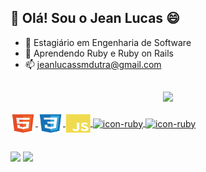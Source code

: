 ## 👋 Olá! Sou o Jean Lucas 😄

- 🔭 Estagiário em Engenharia de Software
- 🌱 Aprendendo Ruby e Ruby on Rails
- 📫 jeanlucassmdutra@gmail.com

##

<div align="center">
  <a href="https://github.com/jeanlucass">
  <img height="180em" src="https://github-readme-stats.vercel.app/api?username=jeanlucass&show_icons=true&theme=dracula&include_all_commits=true&count_private=true"/>
</div>
<div style="display: inline_block"><br>
  <img align="center" alt="icon-html" height="30" width="40" src="https://raw.githubusercontent.com/devicons/devicon/master/icons/html5/html5-original.svg">
  <img align="center" alt="icon-css" height="30" width="40" src="https://raw.githubusercontent.com/devicons/devicon/master/icons/css3/css3-original.svg">
  <img align="center" alt="icon-Js" height="30" width="40" src="https://raw.githubusercontent.com/devicons/devicon/master/icons/javascript/javascript-plain.svg">
  <img align="center" alt="icon-ruby" height="40" width="40" src="https://cdn.jsdelivr.net/gh/devicons/devicon/icons/ruby/ruby-plain-wordmark.svg">
  <img align="center" alt="icon-ruby" height="60" width="60" src="https://cdn.jsdelivr.net/gh/devicons/devicon/icons/rails/rails-plain-wordmark.svg" />     
</div>
  
  ##
 
<div> 
  <a href = "mailto:jeanlucassmdutra@gmail.com"><img src="https://img.shields.io/badge/Gmail-D14836?style=for-the-badge&logo=gmail&logoColor=white" target="_blank"></a>
  <a href="https://www.linkedin.com/in/jean-lucas-dutra-ab7a75173" target="_blank"><img src="https://img.shields.io/badge/-LinkedIn-%230077B5?style=for-the-badge&logo=linkedin&logoColor=white" target="_blank"></a>
</div>
